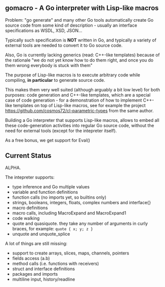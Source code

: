 ## gomacro - A Go interpreter with Lisp-like macros

Problem: "go generate" and many other Go tools automatically create
Go source code from some kind of description - usually an interface
specifications as WSDL, XSD, JSON...

Typically such specification is **NOT** written in Go, and typically
a variety of external tools are needed to convert it to Go source code.

Also, Go is currently lacking generics (read: C++-like templates)
because of the rationale "we do not yet know how to do them right,
and once you do them wrong everybody is stuck with them"

The purpose of Lisp-like macros is to execute arbitrary code
while compiling, **in particular** to generate source code.

This makes them very well suited (although arguably a bit low level)
for both purposes: code generation and C++-like templates, which
are a special case of code generation - for a demonstration of how
to implement C++-like templates on top of Lisp-like macros,
see for example the project https://github.com/cosmos72/cl-parametric-types
from the same author.

Building a Go interpreter that supports Lisp-like macros,
allows to embed all these code-generation activities
into regular Go source code, without the need for external tools
(except for the intepreter itself).

As a free bonus, we get support for Eval()

## Current Status

ALPHA.

The intepreter supports:
* type inference and Go multiple values
* variable and function definitions
* function calls (no imports yet, so builtins only)
* strings, booleans, integers, floats, complex numbers and interface{}
* macro definitions
* macro calls, including MacroExpand and MacroExpand1
* code walking
* quote and quasiquote. they take any number of arguments in curly braces, for example:
  `quote { x; y; z }`
* unquote and unquote_splice

A lot of things are still missing:
* support to create arrays, slices, maps, channels, pointers
* fields access (a.b)
* method calls (i.e. functions with receivers)
* struct and interface definitions
* packages and imports
* multiline input, history/readline

